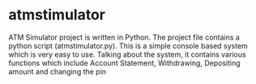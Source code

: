 # atmstimulator
ATM Simulator project is written in Python. The project file contains a python script (atmstimulator.py). This is a simple console based system which is very easy to use. Talking about the system, it contains various functions which include Account Statement, Withdrawing, Depositing amount and changing the pin
